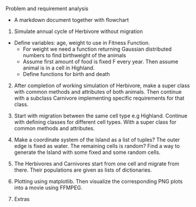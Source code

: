Problem and requirement analysis
- A markdown document together with flowchart

1. Simulate annual cycle of Herbivore without migration
- Define variables: age, weight to use in Fitness Function.
    - For weight we need a function returning Gaussian distributed
    numbers to find birthweight of the animals
    - Assume first amount of food is fixed F every year. Then
     assume animal is in a cell in Highland.
    - Define functions for birth and death
 
 2. After completion of working simulation of Herbivore, make a super class
 with common methods and attributes of both animals. Then continue with
 a subclass Carnivore implementing specific requirements for that class.
 
 3. Start with migration between the same cell type e.g Highland. Continue with 
 defining classes for different cell types. With a super class for common methods and
 attributes. 
  
 4. Make a coordinate system of the Island as a list of tuples? The outer edge is fixed
 as water. The remaining cells is random? Find a way to generate the Island with
 some fixed and some random cells.
 
 5. The Herbivores and Carnivores start from one cell and migrate from there. Their
 populations are given as lists of dictionaries.
 
 6. Plotting using matplotlib. Then visualize the corresponding PNG plots into a movie
  using FFMPEG. 
  
 7. Extras